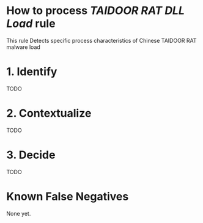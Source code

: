 # How to process *TAIDOOR RAT DLL Load* rule
This rule Detects specific process characteristics of Chinese TAIDOOR RAT malware load

# 1. Identify
TODO

# 2. Contextualize
TODO

# 3. Decide
TODO

# Known False Negatives
None yet.
